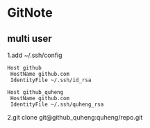# GitNote

## multi user

1.add ~/.ssh/config

```
Host github
 HostName github.com
 IdentityFile ~/.ssh/id_rsa

Host github_quheng
 HostName github.com
 IdentityFile ~/.ssh/quheng_rsa
```

2.git clone git@github_quheng:quheng/repo.git
